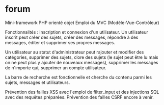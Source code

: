 # forum
 
Mini-framework
PHP orienté objet
Emploi du MVC (Modèle-Vue-Contrôleur)

Fonctionnalités :
inscription et connexion d'un utilisateur.
Un utilisateur inscrit peut créer des sujets, créer des messages, répondre à des messages, éditer et supprimer ses propres messages.

Un utilisateur au statut d'administrateur peut rajouter et modifier des catégories, supprimer des sujets, clore des sujets (le sujet peut être lu mais on ne peut plus y ajouter de nouveaux messages), supprimer les messages de n'importe qui, supprimer un compte utilisateur. 

La barre de recherche est fonctionnelle et cherche du contenu parmi les sujets, messages et utilisateurs.

Prévention des failles XSS avec l'emploi de filter_input et des injections SQL avec des requêtes préparées.
Prévention des failles CSRF encore à venir. 

